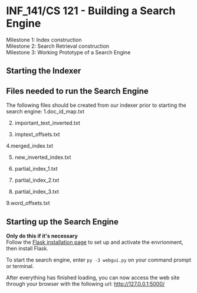 # INF_141/CS 121 - Building a Search Engine
Milestone 1: Index construction <br>
Milestone 2: Search Retrieval construction <br>
Milestone 3: Working Prototype of a Search Engine <br>


## Starting the Indexer 




## Files needed to run the Search Engine 

The following files should be created from our indexer prior to starting the search engine: 
1.doc_id_map.txt

2. important_text_inverted.txt

3. imptext_offsets.txt

4.merged_index.txt

5. new_inverted_index.txt
 
6. partial_index_1.txt
 
7. partial_index_2.txt

8. partial_index_3.txt

9.word_offsets.txt
      
 



## Starting up the Search Engine
**Only do this if it's necessary** <br>
Follow the [Flask installation page](https://flask.palletsprojects.com/en/1.1.x/installation/) 
to set up and activate the envrionment, then install Flask. <br> 

To start the search engine, enter 
`py -3 webgui.py`
on your command prompt or terminal. 

After everything has finished loading, you can now access the web site through your browser with the following url: http://127.0.0.1:5000/ 
